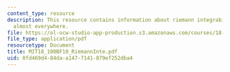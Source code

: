 ```yaml
---
content_type: resource
description: This resource contains information about riemann integrability and continuity
  almost everywhere.
file: https://ol-ocw-studio-app-production.s3.amazonaws.com/courses/18-100b-analysis-i-fall-2010/0fd469d484daa1477141879ef252dba4_MIT18_100BF10_RiemannInte.pdf
file_type: application/pdf
resourcetype: Document
title: MIT18_100BF10_RiemannInte.pdf
uid: 0fd469d4-84da-a147-7141-879ef252dba4
---
```

